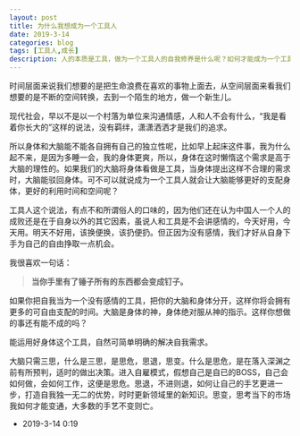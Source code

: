 ```yaml
---
layout: post
title: 为什么我想成为一个工具人
date: 2019-3-14
categories: blog
tags: [工具人,成长]
description: 人的本质是工具，做为一个工具人的自我修养是什么呢？如何才能成为一个工具人呢？
---
```


时间层面来说我们想要的是把生命浪费在喜欢的事物上面去，从空间层面来看我们想要的是不断的空间转换，去到一个陌生的地方，做一个新生儿。

现代社会，早以不是以一个村落为单位来沟通情感，人和人不会有什么，“我是看着你长大的”这样的说法，没有羁绊，潇潇洒洒才是我们的追求。

所以身体和大脑能不能各自拥有自己的独立性呢，比如早上起床这件事，我为什么起不来，是因为多睡一会，我的身体更爽，所以，身体在这时懒惰这个需求是高于大脑的理性的。如果我们的大脑将身体看做是工具，当身体提出这样不合理的需求时，大脑能驳回身体。可不可以就说成为一个工具人就会让大脑能够更好的支配身体，更好的利用时间和空间呢？

工具人这个说法，有点不和所谓俗人的口味的，因为他们还在认为中国人一个人的成败还是在于自身以外的其它因素，虽说人和工具是不会讲感情的，今天好用，今天用。明天不好用，该换便换，该扔便扔。但正因为没有感情，我们才好从自身下手为自己的自由挣取一点机会。

我很喜欢一句话：

>**当你手里有了锤子所有的东西都会变成钉子。**

如果你把自我当为一个没有感情的工具，把你的大脑和身体分开，这样你将会拥有更多的可自由支配的时间。大脑是身体的神，身体绝对服从神的指示。这样你想做的事还有能不成的吗？

能运用好身体这个工具，自然可简单明确的解决自我需求。

大脑只需三思，什么是三思，是思危，思退，思变。什么是思危，是在落入深渊之前有所预判，适时的做出决策。进入自雇模式，假想自己是自已的BOSS，自己会如何做，会如何工作，这便是思危。思退，不进则退，如何让自己的手艺更进一步，打造自我独一无二的优势，时时更新领域里的新知识。思变，思考当下的市场我如何才能变通，大多数的手艺不变则亡。

- 2019-3-14 0:19